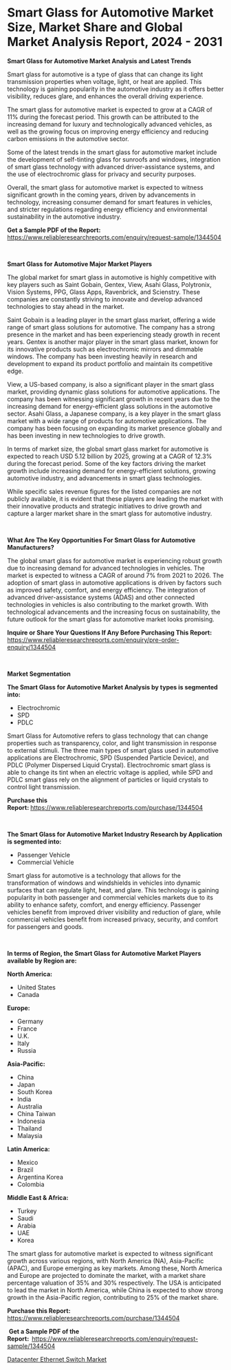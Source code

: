 <p><h1>Smart Glass for Automotive Market Size, Market Share and Global Market Analysis Report, 2024 - 2031</h1></p><p><strong>Smart Glass for Automotive Market Analysis and Latest Trends</strong></p>
<p><p>Smart glass for automotive is a type of glass that can change its light transmission properties when voltage, light, or heat are applied. This technology is gaining popularity in the automotive industry as it offers better visibility, reduces glare, and enhances the overall driving experience.</p><p>The smart glass for automotive market is expected to grow at a CAGR of 11% during the forecast period. This growth can be attributed to the increasing demand for luxury and technologically advanced vehicles, as well as the growing focus on improving energy efficiency and reducing carbon emissions in the automotive sector.</p><p>Some of the latest trends in the smart glass for automotive market include the development of self-tinting glass for sunroofs and windows, integration of smart glass technology with advanced driver-assistance systems, and the use of electrochromic glass for privacy and security purposes.</p><p>Overall, the smart glass for automotive market is expected to witness significant growth in the coming years, driven by advancements in technology, increasing consumer demand for smart features in vehicles, and stricter regulations regarding energy efficiency and environmental sustainability in the automotive industry.</p></p>
<p><strong>Get a Sample PDF of the Report:&nbsp;</strong> <a href="https://www.reliableresearchreports.com/enquiry/request-sample/1344504">https://www.reliableresearchreports.com/enquiry/request-sample/1344504</a></p>
<p>&nbsp;</p>
<p><strong>Smart Glass for Automotive Major Market Players</strong></p>
<p><p>The global market for smart glass in automotive is highly competitive with key players such as Saint Gobain, Gentex, View, Asahi Glass, Polytronix, Vision Systems, PPG, Glass Apps, Ravenbrick, and Scienstry. These companies are constantly striving to innovate and develop advanced technologies to stay ahead in the market.</p><p>Saint Gobain is a leading player in the smart glass market, offering a wide range of smart glass solutions for automotive. The company has a strong presence in the market and has been experiencing steady growth in recent years. Gentex is another major player in the smart glass market, known for its innovative products such as electrochromic mirrors and dimmable windows. The company has been investing heavily in research and development to expand its product portfolio and maintain its competitive edge.</p><p>View, a US-based company, is also a significant player in the smart glass market, providing dynamic glass solutions for automotive applications. The company has been witnessing significant growth in recent years due to the increasing demand for energy-efficient glass solutions in the automotive sector. Asahi Glass, a Japanese company, is a key player in the smart glass market with a wide range of products for automotive applications. The company has been focusing on expanding its market presence globally and has been investing in new technologies to drive growth.</p><p>In terms of market size, the global smart glass market for automotive is expected to reach USD 5.12 billion by 2025, growing at a CAGR of 12.3% during the forecast period. Some of the key factors driving the market growth include increasing demand for energy-efficient solutions, growing automotive industry, and advancements in smart glass technologies.</p><p>While specific sales revenue figures for the listed companies are not publicly available, it is evident that these players are leading the market with their innovative products and strategic initiatives to drive growth and capture a larger market share in the smart glass for automotive industry.</p></p>
<p>&nbsp;</p>
<p><strong>What Are The Key Opportunities For Smart Glass for Automotive Manufacturers?</strong></p>
<p><p>The global smart glass for automotive market is experiencing robust growth due to increasing demand for advanced technologies in vehicles. The market is expected to witness a CAGR of around 7% from 2021 to 2026. The adoption of smart glass in automotive applications is driven by factors such as improved safety, comfort, and energy efficiency. The integration of advanced driver-assistance systems (ADAS) and other connected technologies in vehicles is also contributing to the market growth. With technological advancements and the increasing focus on sustainability, the future outlook for the smart glass for automotive market looks promising.</p></p>
<p><strong>Inquire or Share Your Questions If Any Before Purchasing This Report:</strong> <a href="https://www.reliableresearchreports.com/enquiry/pre-order-enquiry/1344504">https://www.reliableresearchreports.com/enquiry/pre-order-enquiry/1344504</a></p>
<p>&nbsp;</p>
<p><strong>Market Segmentation</strong></p>
<p><strong>The Smart Glass for Automotive Market Analysis by types is segmented into:</strong></p>
<p><ul><li>Electrochromic</li><li>SPD</li><li>PDLC</li></ul></p>
<p><p>Smart Glass for Automotive refers to glass technology that can change properties such as transparency, color, and light transmission in response to external stimuli. The three main types of smart glass used in automotive applications are Electrochromic, SPD (Suspended Particle Device), and PDLC (Polymer Dispersed Liquid Crystal). Electrochromic smart glass is able to change its tint when an electric voltage is applied, while SPD and PDLC smart glass rely on the alignment of particles or liquid crystals to control light transmission.</p></p>
<p><strong>Purchase this Report:&nbsp;</strong><a href="https://www.reliableresearchreports.com/purchase/1344504">https://www.reliableresearchreports.com/purchase/1344504</a></p>
<p>&nbsp;</p>
<p><strong>The Smart Glass for Automotive Market Industry Research by Application is segmented into:</strong></p>
<p><ul><li>Passenger Vehicle</li><li>Commercial Vehicle</li></ul></p>
<p><p>Smart glass for automotive is a technology that allows for the transformation of windows and windshields in vehicles into dynamic surfaces that can regulate light, heat, and glare. This technology is gaining popularity in both passenger and commercial vehicles markets due to its ability to enhance safety, comfort, and energy efficiency. Passenger vehicles benefit from improved driver visibility and reduction of glare, while commercial vehicles benefit from increased privacy, security, and comfort for passengers and goods.</p></p>
<p>&nbsp;</p>
<p><strong>In terms of Region, the Smart Glass for Automotive Market Players available by Region are:</strong></p>
<p>
    <p> <strong> North America: </strong>
        <ul>
            <li>United States</li>
            <li>Canada</li>
        </ul>
        </p> 
    <p> <strong> Europe: </strong>
        <ul>
            <li>Germany</li>
            <li>France</li>
            <li>U.K.</li>
            <li>Italy</li>
            <li>Russia</li>
        </ul>
        </p> 
    <p> <strong> Asia-Pacific: </strong>
        <ul>
            <li>China</li>
            <li>Japan</li>
            <li>South Korea</li>
            <li>India</li>
            <li>Australia</li>
            <li>China Taiwan</li>
            <li>Indonesia</li>
            <li>Thailand</li>
            <li>Malaysia</li>
        </ul>
        </p> 
    <p> <strong> Latin America: </strong>
        <ul>
            <li>Mexico</li>
            <li>Brazil</li>
            <li>Argentina Korea</li>
            <li>Colombia</li>
        </ul>
        </p> 
    <p> <strong> Middle East & Africa: </strong>
        <ul>
            <li>Turkey</li>
            <li>Saudi</li>
            <li>Arabia</li>
            <li>UAE</li>
            <li>Korea</li>
        </ul>
    </p>
    </p>
<p><p>The smart glass for automotive market is expected to witness significant growth across various regions, with North America (NA), Asia-Pacific (APAC), and Europe emerging as key markets. Among these, North America and Europe are projected to dominate the market, with a market share percentage valuation of 35% and 30% respectively. The USA is anticipated to lead the market in North America, while China is expected to show strong growth in the Asia-Pacific region, contributing to 25% of the market share.</p></p>
<p><strong>Purchase this Report: </strong><a href="https://www.reliableresearchreports.com/purchase/1344504">https://www.reliableresearchreports.com/purchase/1344504</a></p>
<p>&nbsp;<strong>Get a Sample PDF of the Report:&nbsp;&nbsp;</strong><a href="https://www.reliableresearchreports.com/enquiry/request-sample/1344504">https://www.reliableresearchreports.com/enquiry/request-sample/1344504</a></p>
<p><strong></strong></p>
<p><p><a href="https://github.com/edytherolanlouisejk1miz0wig/Market-Research-Report-List-1/blob/main/datacenter-ethernet-switch-market.md">Datacenter Ethernet Switch Market</a></p></p>